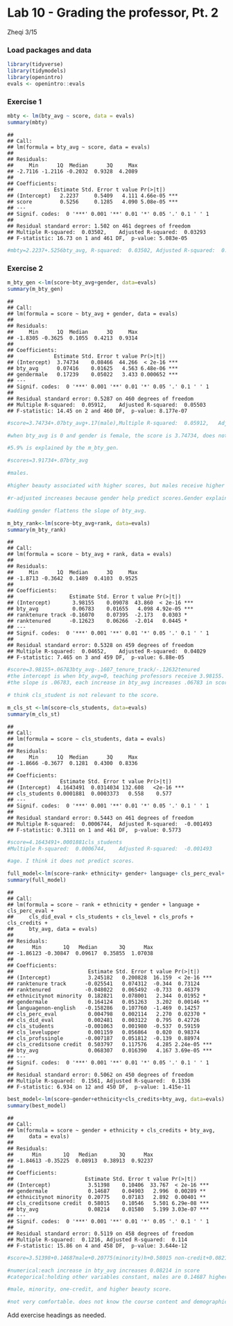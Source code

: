 Lab 10 - Grading the professor, Pt. 2
================
Zheqi
3/15

### Load packages and data

``` r
library(tidyverse) 
library(tidymodels)
library(openintro)
evals <- openintro::evals
```

### Exercise 1

``` r
mbty <- lm(bty_avg ~ score, data = evals)
summary(mbty)
```

    ## 
    ## Call:
    ## lm(formula = bty_avg ~ score, data = evals)
    ## 
    ## Residuals:
    ##     Min      1Q  Median      3Q     Max 
    ## -2.7116 -1.2116 -0.2032  0.9328  4.2089 
    ## 
    ## Coefficients:
    ##             Estimate Std. Error t value Pr(>|t|)    
    ## (Intercept)   2.2237     0.5409   4.111 4.66e-05 ***
    ## score         0.5256     0.1285   4.090 5.08e-05 ***
    ## ---
    ## Signif. codes:  0 '***' 0.001 '**' 0.01 '*' 0.05 '.' 0.1 ' ' 1
    ## 
    ## Residual standard error: 1.502 on 461 degrees of freedom
    ## Multiple R-squared:  0.03502,    Adjusted R-squared:  0.03293 
    ## F-statistic: 16.73 on 1 and 461 DF,  p-value: 5.083e-05

``` r
#mbty=2.2237+.5256bty_avg, R-squared:  0.03502, Adjusted R-squared:  0.03293 
```

### Exercise 2

``` r
m_bty_gen <-lm(score~bty_avg+gender, data=evals)
summary(m_bty_gen)
```

    ## 
    ## Call:
    ## lm(formula = score ~ bty_avg + gender, data = evals)
    ## 
    ## Residuals:
    ##     Min      1Q  Median      3Q     Max 
    ## -1.8305 -0.3625  0.1055  0.4213  0.9314 
    ## 
    ## Coefficients:
    ##             Estimate Std. Error t value Pr(>|t|)    
    ## (Intercept)  3.74734    0.08466  44.266  < 2e-16 ***
    ## bty_avg      0.07416    0.01625   4.563 6.48e-06 ***
    ## gendermale   0.17239    0.05022   3.433 0.000652 ***
    ## ---
    ## Signif. codes:  0 '***' 0.001 '**' 0.01 '*' 0.05 '.' 0.1 ' ' 1
    ## 
    ## Residual standard error: 0.5287 on 460 degrees of freedom
    ## Multiple R-squared:  0.05912,    Adjusted R-squared:  0.05503 
    ## F-statistic: 14.45 on 2 and 460 DF,  p-value: 8.177e-07

``` r
#score=3.74734+.07bty_avg+.17(male),Multiple R-squared:  0.05912,   Adjusted R-squared:  0.05503 
```

``` r
#when bty_avg is 0 and gender is female, the score is 3.74734, does not have a meaning in this case.The slope means each increase in bty_avg, score increases .07
```

``` r
#5.9% is explained by the m_bty_gen.
```

``` r
#scores=3.91734+.07bty_avg
```

``` r
#males.
```

``` r
#higher beauty associated with higher scores, but males receive higher scores with the same level of beauty.
```

``` r
#r-adjusted increases because gender help predict scores.Gender explains extra 2.21% of variance in scores.
```

``` r
#adding gender flattens the slope of bty_avg.
```

``` r
m_bty_rank<-lm(score~bty_avg+rank, data=evals)
summary(m_bty_rank)
```

    ## 
    ## Call:
    ## lm(formula = score ~ bty_avg + rank, data = evals)
    ## 
    ## Residuals:
    ##     Min      1Q  Median      3Q     Max 
    ## -1.8713 -0.3642  0.1489  0.4103  0.9525 
    ## 
    ## Coefficients:
    ##                  Estimate Std. Error t value Pr(>|t|)    
    ## (Intercept)       3.98155    0.09078  43.860  < 2e-16 ***
    ## bty_avg           0.06783    0.01655   4.098 4.92e-05 ***
    ## ranktenure track -0.16070    0.07395  -2.173   0.0303 *  
    ## ranktenured      -0.12623    0.06266  -2.014   0.0445 *  
    ## ---
    ## Signif. codes:  0 '***' 0.001 '**' 0.01 '*' 0.05 '.' 0.1 ' ' 1
    ## 
    ## Residual standard error: 0.5328 on 459 degrees of freedom
    ## Multiple R-squared:  0.04652,    Adjusted R-squared:  0.04029 
    ## F-statistic: 7.465 on 3 and 459 DF,  p-value: 6.88e-05

``` r
#score=3.98155+.06783bty_avg-.1607_tenure_track/-.12632tenured
#the intercept is when bty_avg=0, teaching professors receive 3.98155.
#the slope is .06783, each increase in bty_avg increases .06783 in scores.
```

``` r
# think cls_student is not relevant to the score.
```

``` r
m_cls_st <-lm(score~cls_students, data=evals)
summary(m_cls_st)
```

    ## 
    ## Call:
    ## lm(formula = score ~ cls_students, data = evals)
    ## 
    ## Residuals:
    ##     Min      1Q  Median      3Q     Max 
    ## -1.8666 -0.3677  0.1281  0.4300  0.8336 
    ## 
    ## Coefficients:
    ##               Estimate Std. Error t value Pr(>|t|)    
    ## (Intercept)  4.1643491  0.0314034 132.608   <2e-16 ***
    ## cls_students 0.0001881  0.0003373   0.558    0.577    
    ## ---
    ## Signif. codes:  0 '***' 0.001 '**' 0.01 '*' 0.05 '.' 0.1 ' ' 1
    ## 
    ## Residual standard error: 0.5443 on 461 degrees of freedom
    ## Multiple R-squared:  0.0006744,  Adjusted R-squared:  -0.001493 
    ## F-statistic: 0.3111 on 1 and 461 DF,  p-value: 0.5773

``` r
#score=4.1643491+.0001881cls_students
#Multiple R-squared:  0.0006744,    Adjusted R-squared:  -0.001493 
```

``` r
#age. I think it does not predict scores.
```

``` r
full_model<-lm(score~rank+ ethnicity+ gender+ language+ cls_perc_eval+ cls_did_eval+ cls_students+ cls_level+ cls_profs+ cls_credits+ bty_avg, data=evals)
summary(full_model)
```

    ## 
    ## Call:
    ## lm(formula = score ~ rank + ethnicity + gender + language + cls_perc_eval + 
    ##     cls_did_eval + cls_students + cls_level + cls_profs + cls_credits + 
    ##     bty_avg, data = evals)
    ## 
    ## Residuals:
    ##      Min       1Q   Median       3Q      Max 
    ## -1.86123 -0.30847  0.09617  0.35855  1.07038 
    ## 
    ## Coefficients:
    ##                        Estimate Std. Error t value Pr(>|t|)    
    ## (Intercept)            3.245182   0.200828  16.159  < 2e-16 ***
    ## ranktenure track      -0.025541   0.074312  -0.344  0.73124    
    ## ranktenured           -0.048022   0.065492  -0.733  0.46379    
    ## ethnicitynot minority  0.182821   0.078001   2.344  0.01952 *  
    ## gendermale             0.164124   0.051263   3.202  0.00146 ** 
    ## languagenon-english   -0.158286   0.107760  -1.469  0.14257    
    ## cls_perc_eval          0.004798   0.002114   2.270  0.02370 *  
    ## cls_did_eval           0.002481   0.003122   0.795  0.42726    
    ## cls_students          -0.001063   0.001980  -0.537  0.59159    
    ## cls_levelupper         0.001159   0.056864   0.020  0.98374    
    ## cls_profssingle       -0.007187   0.051812  -0.139  0.88974    
    ## cls_creditsone credit  0.503797   0.117576   4.285 2.24e-05 ***
    ## bty_avg                0.068307   0.016390   4.167 3.69e-05 ***
    ## ---
    ## Signif. codes:  0 '***' 0.001 '**' 0.01 '*' 0.05 '.' 0.1 ' ' 1
    ## 
    ## Residual standard error: 0.5062 on 450 degrees of freedom
    ## Multiple R-squared:  0.1561, Adjusted R-squared:  0.1336 
    ## F-statistic: 6.934 on 12 and 450 DF,  p-value: 1.415e-11

``` r
best_model<-lm(score~gender+ethnicity+cls_credits+bty_avg, data=evals)
summary(best_model)
```

    ## 
    ## Call:
    ## lm(formula = score ~ gender + ethnicity + cls_credits + bty_avg, 
    ##     data = evals)
    ## 
    ## Residuals:
    ##      Min       1Q   Median       3Q      Max 
    ## -1.84613 -0.35225  0.08913  0.38913  0.92237 
    ## 
    ## Coefficients:
    ##                       Estimate Std. Error t value Pr(>|t|)    
    ## (Intercept)            3.51398    0.10406  33.767  < 2e-16 ***
    ## gendermale             0.14687    0.04903   2.996  0.00289 ** 
    ## ethnicitynot minority  0.20775    0.07183   2.892  0.00401 ** 
    ## cls_creditsone credit  0.58015    0.10546   5.501 6.29e-08 ***
    ## bty_avg                0.08214    0.01580   5.199 3.03e-07 ***
    ## ---
    ## Signif. codes:  0 '***' 0.001 '**' 0.01 '*' 0.05 '.' 0.1 ' ' 1
    ## 
    ## Residual standard error: 0.5119 on 458 degrees of freedom
    ## Multiple R-squared:  0.1216, Adjusted R-squared:  0.114 
    ## F-statistic: 15.86 on 4 and 458 DF,  p-value: 3.644e-12

``` r
#score=3.51398+0.14687male+0.20775(minority)h+0.58015 non-credit+0.08214vty_avg
```

``` r
#numerical:each increase in bty_avg increases 0.08214 in score
#categorical:holding other variables constant, males are 0.14687 higher in the score than females.
```

``` r
#male, minority, one-credit, and higher beauty score.
```

``` r
#not very comfortable. does not know the course content and demographic of students in other universities so could not generalize the conclusion.s
```

Add exercise headings as needed.
